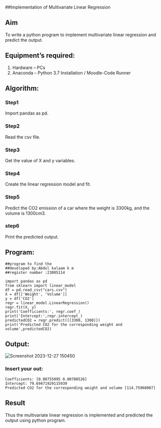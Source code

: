 ##Implementation of Multivariate Linear Regression

## Aim
To write a python program to implement multivariate linear regression and predict the output.
## Equipment’s required:
1.	Hardware – PCs
2.	Anaconda – Python 3.7 Installation / Moodle-Code Runner
## Algorithm:
### Step1
Import pandas as pd.

### Step2
Read the csv file.

### Step3
Get the value of X and y variables.

### Step4

Create the linear regression model and fit.
### Step5
Predict the CO2 emission of a car where the weight is 3300kg, and the volume is 1300cm3.

### step6
Print the predicted output.

## Program:
```
##program to find the 
##developed by:Abdul kalaam k m
##register number :23005114

import pandas as pd
from sklearn import linear_model
df = pd.read_csv("cars.csv")
X = df[['Weight', 'Volume']]
y = df['CO2']
regr = linear_model.LinearRegression()
regr.fit(X, y)
print('Coefficients:', regr.coef_)
print('Intercept:',regr.intercept_)
predictedCO2 = regr.predict([[3300, 1300]])
print('Predicted CO2 for the corresponding weight and volume',predictedCO2)

```
## Output:
![Screenshot 2023-12-27 150450](https://github.com/23004205/Multivariate-Linear-Regression/assets/138971114/01c6b672-8d03-4836-b20a-40aa87783255)

### Insert your out:
```
Coefficients: [0.00755095 0.00780526]
Intercept: 79.69471929115939
Predicted CO2 for the corresponding weight and volume [114.75968007]
```
## Result
Thus the multivariate linear regression is implemented and predicted the output using python program.
